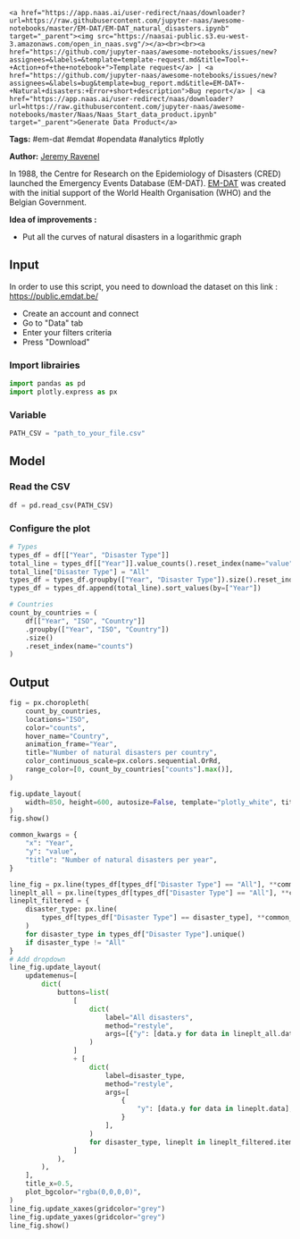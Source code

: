     <a href="https://app.naas.ai/user-redirect/naas/downloader?url=https://raw.githubusercontent.com/jupyter-naas/awesome-notebooks/master/EM-DAT/EM-DAT_natural_disasters.ipynb" target="_parent"><img src="https://naasai-public.s3.eu-west-3.amazonaws.com/open_in_naas.svg"/></a><br><br><a href="https://github.com/jupyter-naas/awesome-notebooks/issues/new?assignees=&labels=&template=template-request.md&title=Tool+-+Action+of+the+notebook+">Template request</a> | <a href="https://github.com/jupyter-naas/awesome-notebooks/issues/new?assignees=&labels=bug&template=bug_report.md&title=EM-DAT+-+Natural+disasters:+Error+short+description">Bug report</a> | <a href="https://app.naas.ai/user-redirect/naas/downloader?url=https://raw.githubusercontent.com/jupyter-naas/awesome-notebooks/master/Naas/Naas_Start_data_product.ipynb" target="_parent">Generate Data Product</a>

**Tags:** #em-dat #emdat #opendata #analytics #plotly

**Author:** [Jeremy Ravenel](https://www.linkedin.com/in/ACoAAAJHE7sB5OxuKHuzguZ9L6lfDHqw--cdnJg/)

In 1988, the Centre for Research on the Epidemiology of Disasters (CRED) launched the Emergency Events Database (EM-DAT). [EM-DAT](https://www.emdat.be/) was created with the initial support of the World Health Organisation (WHO) and the Belgian Government.

**Idea of improvements :**
- Put all the curves of natural disasters in a logarithmic graph

## Input

In order to use this script, you need to download the dataset on this link :
https://public.emdat.be/
- Create an account and connect
- Go to "Data" tab
- Enter your filters criteria
- Press "Download"

### Import librairies


```python
import pandas as pd
import plotly.express as px
```

### Variable


```python
PATH_CSV = "path_to_your_file.csv"
```

## Model

### Read the CSV


```python
df = pd.read_csv(PATH_CSV)
```

### Configure the plot


```python
# Types
types_df = df[["Year", "Disaster Type"]]
total_line = types_df[["Year"]].value_counts().reset_index(name="value")
total_line["Disaster Type"] = "All"
types_df = types_df.groupby(["Year", "Disaster Type"]).size().reset_index(name="value")
types_df = types_df.append(total_line).sort_values(by=["Year"])

# Countries
count_by_countries = (
    df[["Year", "ISO", "Country"]]
    .groupby(["Year", "ISO", "Country"])
    .size()
    .reset_index(name="counts")
)
```

## Output


```python
fig = px.choropleth(
    count_by_countries,
    locations="ISO",
    color="counts",
    hover_name="Country",
    animation_frame="Year",
    title="Number of natural disasters per country",
    color_continuous_scale=px.colors.sequential.OrRd,
    range_color=[0, count_by_countries["counts"].max()],
)

fig.update_layout(
    width=850, height=600, autosize=False, template="plotly_white", title_x=0.5
)
fig.show()
```


```python
common_kwargs = {
    "x": "Year",
    "y": "value",
    "title": "Number of natural disasters per year",
}

line_fig = px.line(types_df[types_df["Disaster Type"] == "All"], **common_kwargs)
lineplt_all = px.line(types_df[types_df["Disaster Type"] == "All"], **common_kwargs)
lineplt_filtered = {
    disaster_type: px.line(
        types_df[types_df["Disaster Type"] == disaster_type], **common_kwargs
    )
    for disaster_type in types_df["Disaster Type"].unique()
    if disaster_type != "All"
}
# Add dropdown
line_fig.update_layout(
    updatemenus=[
        dict(
            buttons=list(
                [
                    dict(
                        label="All disasters",
                        method="restyle",
                        args=[{"y": [data.y for data in lineplt_all.data]}],
                    )
                ]
                + [
                    dict(
                        label=disaster_type,
                        method="restyle",
                        args=[
                            {
                                "y": [data.y for data in lineplt.data],
                            }
                        ],
                    )
                    for disaster_type, lineplt in lineplt_filtered.items()
                ]
            ),
        ),
    ],
    title_x=0.5,
    plot_bgcolor="rgba(0,0,0,0)",
)
line_fig.update_xaxes(gridcolor="grey")
line_fig.update_yaxes(gridcolor="grey")
line_fig.show()
```
